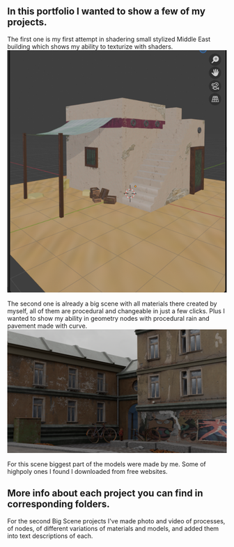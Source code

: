 ## In this portfolio I wanted to show a few of my projects.
 
The first one is my first attempt in shadering small stylized Middle East building which shows my ability to texturize with shaders.
![First project](images/smallScene/Preview.png)
 
The second one is already a big scene with all materials there created by myself, all of them are procedural and changeable in just a few clicks. Plus I wanted to show my ability in geometry nodes with procedural rain and pavement made with curve.
![Final render](images/bigScene/preview.png)

For this scene biggest part of the models were made by me. Some of highpoly ones I found I downloaded from free websites.

## More info about each project you can find in corresponding folders.

For the second Big Scene projects I've made photo and video of processes, of nodes, of different variations of materials and models, and added them into text descriptions of each. 
